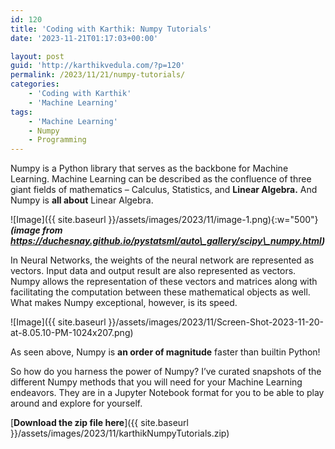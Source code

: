 ```yaml
---
id: 120
title: 'Coding with Karthik: Numpy Tutorials'
date: '2023-11-21T01:17:03+00:00'

layout: post
guid: 'http://karthikvedula.com/?p=120'
permalink: /2023/11/21/numpy-tutorials/
categories:
    - 'Coding with Karthik'
    - 'Machine Learning'
tags:
    - 'Machine Learning'
    - Numpy
    - Programming
---
```


Numpy is a Python library that serves as the backbone for Machine Learning. Machine Learning can be described as the confluence of three giant fields of mathematics – Calculus, Statistics, and **Linear Algebra.** And Numpy is **all about** Linear Algebra.

![Image]({{ site.baseurl }}/assets/images/2023/11/image-1.png){:w="500"}
_**(image from https://duchesnay.github.io/pystatsml/auto\_gallery/scipy\_numpy.html)**_

In Neural Networks, the weights of the neural network are represented as vectors. Input data and output result are also represented as vectors. Numpy allows the representation of these vectors and matrices along with facilitating the computation between these mathematical objects as well. What makes Numpy exceptional, however, is its speed.

![Image]({{ site.baseurl }}/assets/images/2023/11/Screen-Shot-2023-11-20-at-8.05.10-PM-1024x207.png)

As seen above, Numpy is **an order of magnitude** faster than builtin Python!

So how do you harness the power of Numpy? I’ve curated snapshots of the different Numpy methods that you will need for your Machine Learning endeavors. They are in a Jupyter Notebook format for you to be able to play around and explore for yourself.

[**Download the zip file here**]({{ site.baseurl }}/assets/images/2023/11/karthikNumpyTutorials.zip)
